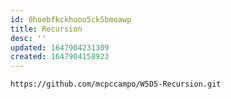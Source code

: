 ```yaml
---
id: 0hoebfkckhuoo5ck5bmoawp
title: Recursion
desc: ''
updated: 1647904231309
created: 1647904158923
---
```


```github
https://github.com/mcpccampo/W5D5-Recursion.git
```
